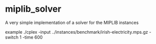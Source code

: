 # miplib_solver
A very simple implementation of a solver for the MIPLIB instances



example
./cplex -input ../instances/benchmark/irish-electricity.mps.gz -switch 1 -time 600
